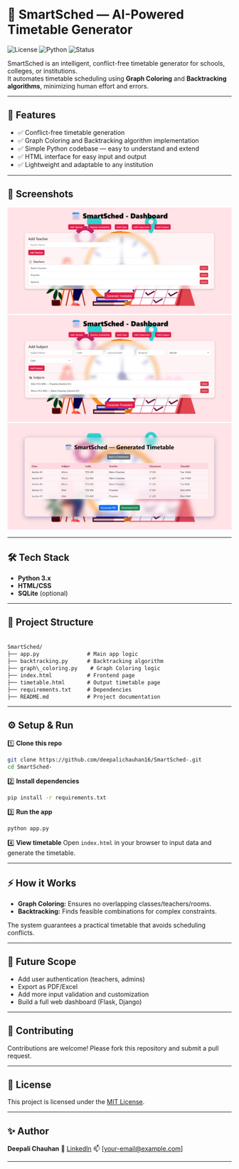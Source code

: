 
# 📅 SmartSched — AI-Powered Timetable Generator

![License](https://img.shields.io/badge/License-MIT-blue.svg)
![Python](https://img.shields.io/badge/Python-3.x-blue.svg)
![Status](https://img.shields.io/badge/Status-Active-brightgreen)

SmartSched is an intelligent, conflict-free timetable generator for schools, colleges, or institutions.  
It automates timetable scheduling using **Graph Coloring** and **Backtracking algorithms**, minimizing human effort and errors.

---

## 🚀 Features

- ✅ Conflict-free timetable generation
- ✅ Graph Coloring and Backtracking algorithm implementation
- ✅ Simple Python codebase — easy to understand and extend
- ✅ HTML interface for easy input and output
- ✅ Lightweight and adaptable to any institution

---

## 📸 Screenshots

![Timetable Example](images/screenshot1.png)
![Timetable Example](images/screenshot2.png)
![Timetable Example](images/screenshot3.png)

---

## 🛠️ Tech Stack

- **Python 3.x**
- **HTML/CSS**
- **SQLite** (optional)

---

## 📂 Project Structure

```

SmartSched/
├── app.py               # Main app logic
├── backtracking.py      # Backtracking algorithm
├── graph\_coloring.py    # Graph Coloring logic
├── index.html           # Frontend page
├── timetable.html       # Output timetable page
├── requirements.txt     # Dependencies
├── README.md            # Project documentation

````

---

## ⚙️ Setup & Run

1️⃣ **Clone this repo**
```bash
git clone https://github.com/deepalichauhan16/SmartSched-.git
cd SmartSched-
````

2️⃣ **Install dependencies**

```bash
pip install -r requirements.txt
```

3️⃣ **Run the app**

```bash
python app.py
```

4️⃣ **View timetable**
Open `index.html` in your browser to input data and generate the timetable.

---

## ⚡ How it Works

* **Graph Coloring:** Ensures no overlapping classes/teachers/rooms.
* **Backtracking:** Finds feasible combinations for complex constraints.

The system guarantees a practical timetable that avoids scheduling conflicts.

---

## 📌 Future Scope

* Add user authentication (teachers, admins)
* Export as PDF/Excel
* Add more input validation and customization
* Build a full web dashboard (Flask, Django)

---

## 🤝 Contributing

Contributions are welcome! Please fork this repository and submit a pull request.

---

## 📜 License

This project is licensed under the [MIT License](LICENSE).

---

## ✨ Author

**Deepali Chauhan**
🔗 [LinkedIn](https://www.linkedin.com/in/deepali-chauhan-b7881230b?utm_source=share&utm_campaign=share_via&utm_content=profile&utm_medium=android_app)
📫 \[[your-email@example.com](mailto:deepalic1612@gmail.com)]

---